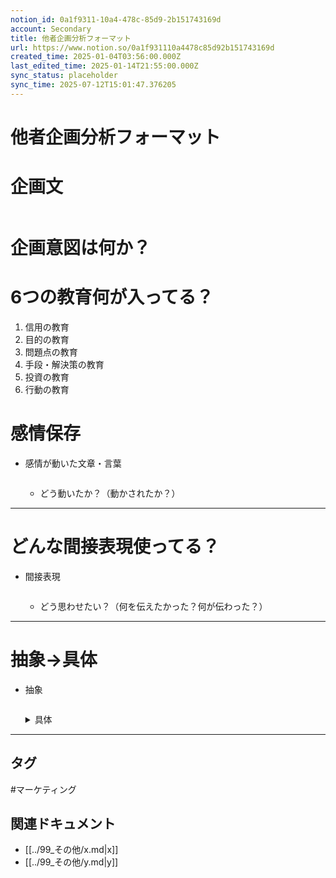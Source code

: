 ```yaml
---
notion_id: 0a1f9311-10a4-478c-85d9-2b151743169d
account: Secondary
title: 他者企画分析フォーマット
url: https://www.notion.so/0a1f931110a4478c85d92b151743169d
created_time: 2025-01-04T03:56:00.000Z
last_edited_time: 2025-01-14T21:55:00.000Z
sync_status: placeholder
sync_time: 2025-07-12T15:01:47.376205
---
```

# 他者企画分析フォーマット

# 企画文
  ```plain text

  ```
# 企画意図は何か？
# 6つの教育何が入ってる？
1. 信用の教育
1. 目的の教育
1. 問題点の教育
1. 手段・解決策の教育
1. 投資の教育
1. 行動の教育
# 感情保存
- 感情が動いた文章・言葉
  ```plain text

  ```
  - どう動いたか？（動かされたか？） 
---
# どんな間接表現使ってる？
- 間接表現
  ```plain text

  ```
  - どう思わせたい？（何を伝えたかった？何が伝わった？）
---
# 抽象→具体
- 抽象
  ```plain text

  ```
  <details>
  <summary>具体</summary>
  </details>
---

## タグ

#マーケティング 

## 関連ドキュメント

- [[../99_その他/x.md|x]]
- [[../99_その他/y.md|y]]
